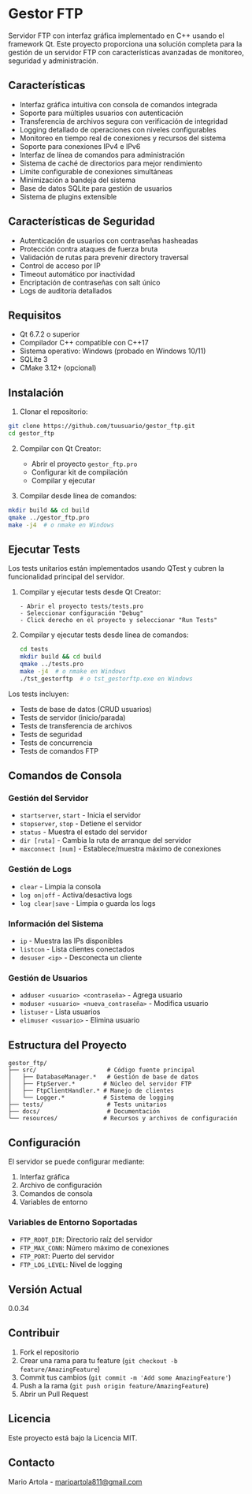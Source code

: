 # Gestor FTP

Servidor FTP con interfaz gráfica implementado en C++ usando el framework Qt. Este proyecto proporciona una solución completa para la gestión de un servidor FTP con características avanzadas de monitoreo, seguridad y administración.

## Características

- Interfaz gráfica intuitiva con consola de comandos integrada
- Soporte para múltiples usuarios con autenticación
- Transferencia de archivos segura con verificación de integridad
- Logging detallado de operaciones con niveles configurables
- Monitoreo en tiempo real de conexiones y recursos del sistema
- Soporte para conexiones IPv4 e IPv6
- Interfaz de línea de comandos para administración
- Sistema de caché de directorios para mejor rendimiento
- Límite configurable de conexiones simultáneas
- Minimización a bandeja del sistema
- Base de datos SQLite para gestión de usuarios
- Sistema de plugins extensible

## Características de Seguridad

- Autenticación de usuarios con contraseñas hasheadas
- Protección contra ataques de fuerza bruta
- Validación de rutas para prevenir directory traversal
- Control de acceso por IP
- Timeout automático por inactividad
- Encriptación de contraseñas con salt único
- Logs de auditoría detallados

## Requisitos

- Qt 6.7.2 o superior
- Compilador C++ compatible con C++17
- Sistema operativo: Windows (probado en Windows 10/11)
- SQLite 3
- CMake 3.12+ (opcional)

## Instalación

1. Clonar el repositorio:
```bash
git clone https://github.com/tuusuario/gestor_ftp.git
cd gestor_ftp
```

2. Compilar con Qt Creator:
   - Abrir el proyecto `gestor_ftp.pro`
   - Configurar kit de compilación
   - Compilar y ejecutar

3. Compilar desde línea de comandos:
```bash
mkdir build && cd build
qmake ../gestor_ftp.pro
make -j4  # o nmake en Windows
```

## Ejecutar Tests

Los tests unitarios están implementados usando QTest y cubren la funcionalidad principal del servidor.

1. Compilar y ejecutar tests desde Qt Creator:
   ```
   - Abrir el proyecto tests/tests.pro
   - Seleccionar configuración "Debug"
   - Click derecho en el proyecto y seleccionar "Run Tests"
   ```

2. Compilar y ejecutar tests desde línea de comandos:
   ```bash
   cd tests
   mkdir build && cd build
   qmake ../tests.pro
   make -j4  # o nmake en Windows
   ./tst_gestorftp  # o tst_gestorftp.exe en Windows
   ```

Los tests incluyen:
- Tests de base de datos (CRUD usuarios)
- Tests de servidor (inicio/parada)
- Tests de transferencia de archivos
- Tests de seguridad
- Tests de concurrencia
- Tests de comandos FTP

## Comandos de Consola

### Gestión del Servidor
- `startserver`, `start` - Inicia el servidor
- `stopserver`, `stop` - Detiene el servidor
- `status` - Muestra el estado del servidor
- `dir [ruta]` - Cambia la ruta de arranque del servidor
- `maxconnect [num]` - Establece/muestra máximo de conexiones

### Gestión de Logs
- `clear` - Limpia la consola
- `log on|off` - Activa/desactiva logs
- `log clear|save` - Limpia o guarda los logs

### Información del Sistema
- `ip` - Muestra las IPs disponibles
- `listcon` - Lista clientes conectados
- `desuser <ip>` - Desconecta un cliente

### Gestión de Usuarios
- `adduser <usuario> <contraseña>` - Agrega usuario
- `moduser <usuario> <nueva_contraseña>` - Modifica usuario
- `listuser` - Lista usuarios
- `elimuser <usuario>` - Elimina usuario

## Estructura del Proyecto

```
gestor_ftp/
├── src/                    # Código fuente principal
│   ├── DatabaseManager.*   # Gestión de base de datos
│   ├── FtpServer.*        # Núcleo del servidor FTP
│   ├── FtpClientHandler.* # Manejo de clientes
│   └── Logger.*           # Sistema de logging
├── tests/                  # Tests unitarios
├── docs/                   # Documentación
└── resources/             # Recursos y archivos de configuración
```

## Configuración

El servidor se puede configurar mediante:
1. Interfaz gráfica
2. Archivo de configuración
3. Comandos de consola
4. Variables de entorno

### Variables de Entorno Soportadas
- `FTP_ROOT_DIR`: Directorio raíz del servidor
- `FTP_MAX_CONN`: Número máximo de conexiones
- `FTP_PORT`: Puerto del servidor
- `FTP_LOG_LEVEL`: Nivel de logging

## Versión Actual

0.0.34

## Contribuir

1. Fork el repositorio
2. Crear una rama para tu feature (`git checkout -b feature/AmazingFeature`)
3. Commit tus cambios (`git commit -m 'Add some AmazingFeature'`)
4. Push a la rama (`git push origin feature/AmazingFeature`)
5. Abrir un Pull Request

## Licencia

Este proyecto está bajo la Licencia MIT.

## Contacto

Mario Artola - marioartola811@gmail.com
